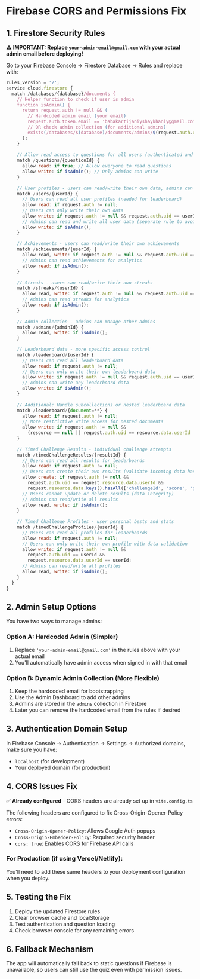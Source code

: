 # Firebase CORS and Permissions Fix

## 1. Firestore Security Rules

⚠️ **IMPORTANT: Replace `your-admin-email@gmail.com` with your actual admin email before deploying!**

Go to your Firebase Console -> Firestore Database -> Rules and replace with:

```javascript
rules_version = '2';
service cloud.firestore {
  match /databases/{database}/documents {
    // Helper function to check if user is admin
    function isAdmin() {
      return request.auth != null && (
        // Hardcoded admin email (your email)
        request.auth.token.email == 'babakartijaniyshaykhaniy@gmail.com' ||
        // OR check admin collection (for additional admins)
        exists(/databases/$(database)/documents/admins/$(request.auth.uid))
      );
    }
    
    // Allow read access to questions for all users (authenticated and unauthenticated)
    match /questions/{questionId} {
      allow read: if true; // Allow everyone to read questions
      allow write: if isAdmin(); // Only admins can write
    }
    
    // User profiles - users can read/write their own data, admins can read all
    match /users/{userId} {
      // Users can read all user profiles (needed for leaderboard)
      allow read: if request.auth != null;
      // Users can only write their own data
      allow write: if request.auth != null && request.auth.uid == userId;
      // Admins can read and write all user data (separate rule to avoid conflicts)
      allow write: if isAdmin();
    }
    
    // Achievements - users can read/write their own achievements
    match /achievements/{userId} {
      allow read, write: if request.auth != null && request.auth.uid == userId;
      // Admins can read achievements for analytics
      allow read: if isAdmin();
    }
    
    // Streaks - users can read/write their own streaks
    match /streaks/{userId} {
      allow read, write: if request.auth != null && request.auth.uid == userId;
      // Admins can read streaks for analytics
      allow read: if isAdmin();
    }
    
    // Admin collection - admins can manage other admins
    match /admins/{adminId} {
      allow read, write: if isAdmin();
    }
    
    // Leaderboard data - more specific access control
    match /leaderboard/{userId} {
      // Users can read all leaderboard data
      allow read: if request.auth != null;
      // Users can only write their own leaderboard data
      allow write: if request.auth != null && request.auth.uid == userId;
      // Admins can write any leaderboard data
      allow write: if isAdmin();
    }
    
    // Additional: Handle subcollections or nested leaderboard data
    match /leaderboard/{document=**} {
      allow read: if request.auth != null;
      // More restrictive write access for nested documents
      allow write: if request.auth != null && 
        (resource == null || request.auth.uid == resource.data.userId || isAdmin());
    }
    
    // Timed Challenge Results - individual challenge attempts
    match /timedChallengeResults/{resultId} {
      // Users can read all results for leaderboards
      allow read: if request.auth != null;
      // Users can create their own results (validate incoming data has correct userId)
      allow create: if request.auth != null && 
        request.auth.uid == request.resource.data.userId &&
        request.resource.data.keys().hasAll(['challengeId', 'score', 'grade', 'userId', 'isPersonalBest']);
      // Users cannot update or delete results (data integrity)
      // Admins can read/write all results
      allow read, write: if isAdmin();
    }
    
    // Timed Challenge Profiles - user personal bests and stats
    match /timedChallengeProfiles/{userId} {
      // Users can read all profiles for leaderboards
      allow read: if request.auth != null;
      // Users can only write their own profile with data validation
      allow write: if request.auth != null && 
        request.auth.uid == userId &&
        request.resource.data.userId == userId;
      // Admins can read/write all profiles
      allow read, write: if isAdmin();
    }
  }
}
```

## 2. Admin Setup Options

You have two ways to manage admins:

### Option A: Hardcoded Admin (Simpler)
1. Replace `'your-admin-email@gmail.com'` in the rules above with your actual email
2. You'll automatically have admin access when signed in with that email

### Option B: Dynamic Admin Collection (More Flexible)
1. Keep the hardcoded email for bootstrapping
2. Use the Admin Dashboard to add other admins
3. Admins are stored in the `admins` collection in Firestore
4. Later you can remove the hardcoded email from the rules if desired

## 3. Authentication Domain Setup

In Firebase Console -> Authentication -> Settings -> Authorized domains, make sure you have:
- `localhost` (for development)
- Your deployed domain (for production)

## 4. CORS Issues Fix

✅ **Already configured** - CORS headers are already set up in `vite.config.ts`

The following headers are configured to fix Cross-Origin-Opener-Policy errors:
- `Cross-Origin-Opener-Policy`: Allows Google Auth popups
- `Cross-Origin-Embedder-Policy`: Required security header
- `cors: true`: Enables CORS for Firebase API calls

### For Production (if using Vercel/Netlify):
You'll need to add these same headers to your deployment configuration when you deploy.

## 5. Testing the Fix

1. Deploy the updated Firestore rules
2. Clear browser cache and localStorage
3. Test authentication and question loading
4. Check browser console for any remaining errors

## 6. Fallback Mechanism

The app will automatically fall back to static questions if Firebase is unavailable, so users can still use the quiz even with permission issues.